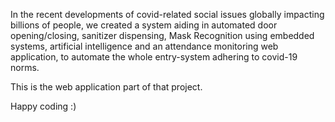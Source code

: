 In the recent developments of covid-related social issues globally impacting billions of people, we created a system aiding in automated door opening/closing, sanitizer dispensing, Mask Recognition using embedded systems, artificial intelligence and an attendance monitoring web application, to automate the whole entry-system adhering to covid-19 norms.

This is the web application part of that project.

Happy coding :)
